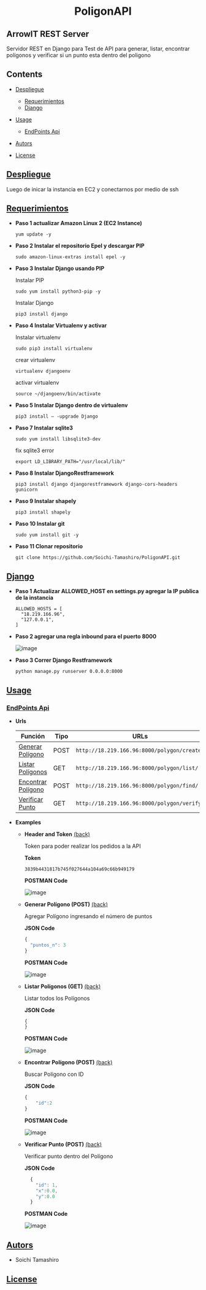 <h1 align="center">PoligonAPI</h1>

## ArrowIT REST Server

Servidor REST en Django para Test de API para generar, listar, encontrar polígonos y verificar si un punto esta dentro del poligono

## Contents

- [Despliegue](#Despliegue)

  - [Requerimientos](#Requerimientos)
  - [Django](#Django)

- [Usage](#Usage)

  - [EndPoints Api](#EndPoints-Api)

- [Autors](#Autors)
- [License](#License)

## [Despliegue](#Contents)

Luego de inicar la instancia en EC2 y conectarnos por medio de ssh

## [Requerimientos](#Contents)

- <b>Paso 1 actualizar Amazon Linux 2 (EC2 Instance)</b>

  ```
  yum update -y
  ```

- <b>Paso 2 Instalar el repositorio Epel y descargar PIP</b>

  ```
  sudo amazon-linux-extras install epel -y
  ```

- <b>Paso 3 Instalar Django usando PIP</b>

  Instalar PIP

  ```
  sudo yum install python3-pip -y
  ```

  Instalar Django

  ```
  pip3 install django
  ```

- <b>Paso 4 Instalar Virtualenv y activar</b>

  Instalar virtualenv

  ```
  sudo pip3 install virtualenv
  ```

  crear virtualenv

  ```
  virtualenv djangoenv
  ```

  activar virtualenv

  ```
  source ~/djangoenv/bin/activate
  ```

- <b>Paso 5 Instalar Django dentro de virtualenv</b>

  ```
  pip3 install – -upgrade Django
  ```

- <b>Paso 7 Instalar sqlite3</b>

  ```
  sudo yum install libsqlite3-dev
  ```

  fix sqlite3 error

  ```
  export LD_LIBRARY_PATH="/usr/local/lib/"
  ```

- <b>Paso 8 Instalar DjangoRestframework</b>

  ```
  pip3 install django djangorestframework django-cors-headers gunicorn
  ```

- <b>Paso 9 Instalar shapely</b>

  ```
  pip3 install shapely
  ```

- <b>Paso 10 Instalar git</b>

  ```
  sudo yum install git -y
  ```

- <b>Paso 11 Clonar repositorio</b>

  ```
  git clone https://github.com/Soichi-Tamashiro/PoligonAPI.git
  ```

## [Django](#Contents)

- <b>Paso 1 Actualizar ALLOWED_HOST en settings.py agregar la IP publica de la instancia</b>

  ```
  ALLOWED_HOSTS = [
    "18.219.166.96",
    "127.0.0.1",
  ]
  ```

- <b>Paso 2 agregar una regla inbound para el puerto 8000</b>

  ![image](https://user-images.githubusercontent.com/26827763/128682834-d45afdd5-b600-4f0d-8f30-c33b600355bd.png)

- <b>Paso 3 Correr Django Restframework</b>

  ```
  python manage.py runserver 0.0.0.0:8000
  ```

## [Usage](#Contents)

### [EndPoints Api](#Contents)

- <b><a id="Polygon-urls-end">Urls</a></b>

  | Función                             | Tipo | URLs                                        |
  | ----------------------------------- | ---- | ------------------------------------------- |
  | [Generar Polígono](#Polygon-add)    | POST | `http://18.219.166.96:8000/polygon/create/` |
  | [Listar Polígonos](#Polygon-list)   | GET  | `http://18.219.166.96:8000/polygon/list/`   |
  | [Encontrar Polígono](#Polygon-find) | POST | `http://18.219.166.96:8000/polygon/find/`   |
  | [Verificar Punto](#Polygon-verify)  | GET  | `http://18.219.166.96:8000/polygon/verify/` |

- <b>Examples</b>

  - <b><a>Header and Token</a></b>
    [(back)](#Polygon-urls-end)

    Token para poder realizar los pedidos a la API

    <b>Token</b>

    ```
    3839b4431817b745f027644a104a69c66b949179
    ```

    <b>POSTMAN Code</b>

    ![image](https://user-images.githubusercontent.com/26827763/128678366-1b838804-f070-4b5c-b468-b64dace63d71.png)

  - <b><a id="Polygon-add">Generar Polígono (POST)</a></b>
    [(back)](#Polygon-urls-end)

    Agregar Polígono ingresando el número de puntos

    <b>JSON Code</b>

    ```javascript
    {
      "puntos_n": 3
    }
    ```

    <b>POSTMAN Code</b>

    ![image](https://user-images.githubusercontent.com/26827763/128677001-12c0ee15-3978-4bef-b484-fa932665318e.png)

  - <b><a id="Polygon-list">Listar Polígonos (GET)</a></b>
    [(back)](#Polygon-urls-end)

    Listar todos los Polígonos

    <b>JSON Code</b>

    ```javascript
    {
    }
    ```

    <b>POSTMAN Code</b>

    ![image](https://user-images.githubusercontent.com/26827763/128677098-b40ab564-7be7-4b5c-a3c5-74c18422871d.png)

  - <b><a id="Polygon-find">Encontrar Polígono (POST)</a></b>
    [(back)](#Polygon-urls-end)

    Buscar Polígono con ID

    <b>JSON Code</b>

    ```javascript
    {
        "id":2
    }
    ```

    <b>POSTMAN Code</b>

    ![image](https://user-images.githubusercontent.com/26827763/128677158-2d019d18-bfce-4de7-a1fe-5cd65a1dec63.png)

  - <b><a id="Polygon-verify">Verificar Punto (POST)</a></b>
    [(back)](#Polygon-urls-end)

    Verificar punto dentro del Polígono

    <b>JSON Code</b>

    ```javascript
      {
        "id": 1,
        "x":0.0,
        "y":0.0
      }
    ```

    <b>POSTMAN Code</b>

    ![image](https://user-images.githubusercontent.com/26827763/128677210-abf647d4-9219-4752-89a9-de8e694ff7af.png)

## [Autors](#Contents)

- Soichi Tamashiro

## [License](#Contents)

```

```
